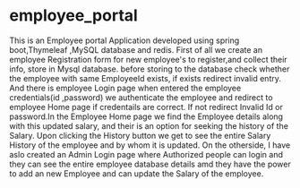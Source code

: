 # employee_portal
This is an Employee portal Application developed using spring boot,Thymeleaf ,MySQL database and redis.
First of all we create an employee Registration form for new employee's to register,and collect their info, store in Mysql database.
before storing to the database check whether the employee with same EmployeeId exists, if exists redirect invalid entry.
And there is employee Login page when entered the employee credentials(id ,password) we authenticate the employee and redirect to employee Home page if credentails are correct.
If not redirect Invalid Id or password.In the Employee Home page we find the Employee details along with this updated salary, and their is an option for seeking the history of the Salary.
Upon clicking the History button we get to see the entire Salary History of the employee and by whom it is updated.
On the otherside, I have aslo created an Admin Login page where Authorized people can login and they can see the entire employee database details amd they have the power to add an new Employee and can update the Salary of the employee.
